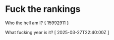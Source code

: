 # Fuck the rankings

Who the hell am I?
{ 15992911 }

What fucking year is it?
[ 2025-03-27T22:40:00Z ]
